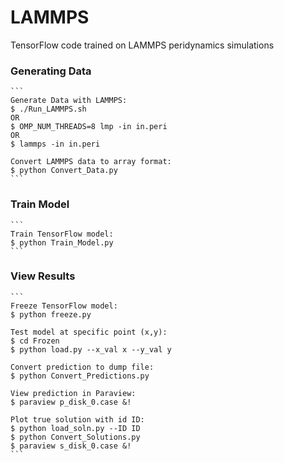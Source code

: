 # LAMMPS
TensorFlow code trained on LAMMPS peridynamics simulations


### Generating Data

    ```    
    Generate Data with LAMMPS:
    $ ./Run_LAMMPS.sh
    OR
    $ OMP_NUM_THREADS=8 lmp -in in.peri
    OR
    $ lammps -in in.peri

    Convert LAMMPS data to array format:
    $ python Convert_Data.py
    ```

    
### Train Model

    ```
    Train TensorFlow model:
    $ python Train_Model.py
    ```


### View Results    

    ```
    Freeze TensorFlow model:
    $ python freeze.py

    Test model at specific point (x,y):
    $ cd Frozen
    $ python load.py --x_val x --y_val y

    Convert prediction to dump file:
    $ python Convert_Predictions.py

    View prediction in Paraview:
    $ paraview p_disk_0.case &!

    Plot true solution with id ID:
    $ python load_soln.py --ID ID
    $ python Convert_Solutions.py
    $ paraview s_disk_0.case &!
    ```    